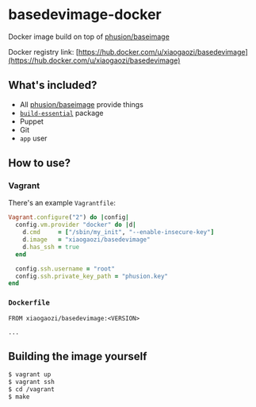 # basedevimage-docker

Docker image build on top of [phusion/baseimage](https://github.com/phusion/baseimage-docker)

Docker registry link:
[https://hub.docker.com/u/xiaogaozi/basedevimage](https://hub.docker.com/u/xiaogaozi/basedevimage)

## What's included?

- All [phusion/baseimage](https://github.com/phusion/baseimage-docker)
  provide things
- [`build-essential`](http://packages.ubuntu.com/trusty/build-essential)
  package
- Puppet
- Git
- `app` user

## How to use?

### Vagrant

There's an example `Vagrantfile`:

```ruby
Vagrant.configure("2") do |config|
  config.vm.provider "docker" do |d|
    d.cmd     = ["/sbin/my_init", "--enable-insecure-key"]
    d.image   = "xiaogaozi/basedevimage"
    d.has_ssh = true
  end

  config.ssh.username = "root"
  config.ssh.private_key_path = "phusion.key"
end
```

### `Dockerfile`

```
FROM xiaogaozi/basedevimage:<VERSION>

...
```

## Building the image yourself

```bash
$ vagrant up
$ vagrant ssh
$ cd /vagrant
$ make
```
